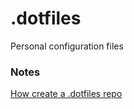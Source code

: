 # .dotfiles
Personal configuration files

### Notes
[How create a .dotfiles repo](https://www.atlassian.com/git/tutorials/dotfiles)
